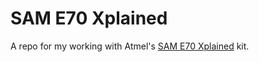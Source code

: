 # SAM E70 Xplained

A repo for my working with Atmel's [SAM E70 Xplained](https://www.microchip.com/developmenttools/productdetails/atsame70-xpld) kit.